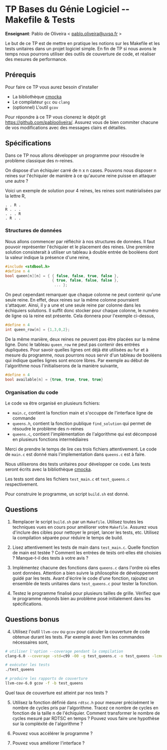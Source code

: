 # TP Bases du Génie Logiciel -- Makefile & Tests

**Enseignant**: Pablo de Oliveira < pablo.oliveira@uvsq.fr >

Le but de ce TP est de mettre en pratique les notions sur les Makefile et les tests unitaires dans un projet logiciel simple.
En fin de TP si nous avons le temps nous pourrons utiliser des outils de couverture de code, et réaliser des mesures de performance.

## Prérequis

Pour faire ce TP vous aurez besoin d'installer

- La bibliothèque [cmocka](https://cmocka.org/)
- Le compilateur `gcc` ou `clang`
- (optionnel) L'outil `gcov`

Pour répondre à ce TP vous clonerez le dépôt git https://github.com/pablooliveira/. Assurez vous de bien commiter chacune de vos modifications avec des messages clairs et détaillés.

## Spécifications

Dans ce TP nous allons développer un programme pour résoudre le problème classique des n-reines.

On dispose d'un échiquier carré de n x n cases. Pouvons nous disposer n reines sur l'échiquier de manière à ce qu'aucune reine puisse en attaquer une autre ?

Voici un exemple de solution pour 4 reines, les reines sont matérialisées par la lettre R,

```
. . R .
R . . .
. . . R
. R . .
```

### Structures de données

Nous allons commencer par réfléchir à nos structures de données. Il faut pouvoir représenter l'échiquier et le placement des reines. Une première solution consisterait à utiliser un tableau à double entrée de booléens dont la valeur indique la présence d'une reine,

```c
#include <stdbool.h>
#define n 4
bool queen[n][n] = { { false, false, true, false }, 
                     { true, false, false, false },
                      ... };
```

On peut cependant remarquer que chaque colonne ne peut contenir qu'une seule reine. En effet, deux reines sur la même colonne pourraient s'attaquer. Ainsi, il y a une et une seule reine par colonne dans les échiquiers solutions. Il suffit donc stocker pour chaque colonne, le numéro de ligne où la reine est présente. Cela donnera pour l'exemple ci-dessus,

```c
#define n 4
int queen_row[n] = {1,3,0,2};
```

De la même manière, deux reines ne peuvent pas être placées sur la même ligne. Donc le tableau `queen_row` ne peut pas contenir des entrées dupliquées. Pour savoir quelles lignes ont déjà été utilisées au fur et à mesure du programme, nous pourrons nous servir d'un tableau de booléens qui indique quelles lignes sont encore libres. Par exemple au début de l'algorithme nous l'initialiserons de la manière suivante,

```c
#define n 4
bool available[n] = {true, true, true, true}
```

### Organisation du code

Le code va être organisé en plusieurs fichiers:

- `main.c`, contient la fonction main et s'occuppe de l'interface ligne de commande
- `queens.h`, contient la fonction publique `find_solution` qui permet de résoudre le problème des n-reines
- `queens.c`, contient l'implémentation de l'algorithme qui est décomposé en plusieurs fonctions intermédiaires

Merci de prendre le temps de lire ces trois fichiers attentivement. Le code de `main.c` est donné mais l'implementation dans `queens.c` est à faire.

Nous utiliserons des tests unitaires pour développer ce code. Les tests seront écrits avec la bibliothèque [cmocka](https://cmocka.org/).

Les tests sont dans les fichiers `test_main.c` et `test_queens.c` respectivement.

Pour construire le programme, un script `build.sh` est donné.

## Questions

1. Remplacer le script `build.sh` par un `Makefile`. Utilisez toutes les techniques vues en cours pour améliorer votre `Makefile`. Assurez vous d'inclure des cibles pour nettoyer le projet, lancer les tests, etc. Utilisez la compilation séparée pour réduire le temps de build.

2. Lisez attentivement les tests de main dans `test_main.c`. Quelle fonction de main est testée ? Comment les entrées de tests ont-elles été choisies ? Manque-t-il des tests à votre avis ?

3. Implémentez chacune des fonctions dans `queens.c` dans l'ordre où elles sont données. Attention a bien suivre la philosophie de développement guidé par les tests. Avant d'écrire le code d'une fonction, rajoutez un ensemble de tests unitaires dans `test_queens.c` pour tester la fonction.

3. Testez le programme finalisé pour plusieurs tailles de grille. Vérifiez que le programme réponds bien au problème posé initialement dans les spécifications.

## Questions bonus

4. Utilisez l'outil `llvm-cov` ou `gcov` pour calculer la couverture de code obtenue durant les tests. Par exemple avec llvm les commandes nécessaires sont,

```sh
# utiliser l'option --coverage pendant la compilation
clang-6.0 --coverage -std=c99 -O0 -g test_queens.c -o test_queens -lcmocka

# exécuter les tests
./test_queens

# produire les rapports de couverture
llvm-cov-6.0 gcov -f -b test_queens
```

Quel taux de couverture est atteint par nos tests ?

5. Utilisez la fonction définié dans `rdtsc.h` pour mesurer précisément le nombre de cycles pris par l'algorithme. Tracez ce nombre de cycles en fonction de la taille n de l'échiquier. Comment transformer le nombre de cycles mesuré par RDTSC en temps ? Pouvez vous faire une hypothèse sur la compléxité de l'algorithme ?

6. Pouvez vous accélérer le programme ? 

7. Pouvez vous améliorer l'interface ?
